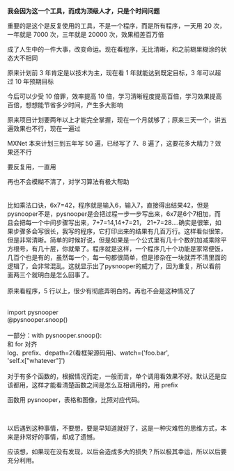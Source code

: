 
**我会因为这一个工具，而成为顶级人才，只是个时间问题**  

重要的是这个是反复使用的工具，不是一个程序，而是所有程序，一天用 20 次，一年就是 7000 次，三年就是 20000 次，效果相差百万倍  

成了人生中的一件大事，改变命运。现在看程序，无比清晰，和之前糊里糊涂的状态大不相同  

原来计划前 3 年肯定是以技术为主，现在看 1 年就能达到既定目标，3 年可以超过 10 年预期目标  

今后可以少受 10 倍罪，效率提高 10 倍，学习清晰程度提高百倍，学习效果提高百倍，想想能节省多少时间，产生多大影响  

原来项目计划要两年以上才能完全掌握，现在一个月就够了；原来三天一个，讲五遍效果也不行，现在一遍过  

MXNet 本来计划三到五年写 50 遍，已经写了 7、8 遍了，这要花多大精力？效果还不行  

要反复用，一直用  

再也不会模糊不清了，对学习算法有极大帮助  
<br>
<br>
比如乘法口诀，6x7=42，程序就是输入6，输入7，直接得出结果42，但是pysnooper不是，pysnooper是会把过程一步一步写出来，6x7是6个7相加，而且会把每一个中间步骤写出来，7+7=14,14+7=21， 21+7=28....确实是很笨，如果步骤多会写很长，我写的程序，它打印出来的结果有几百万行。这样看似很笨，但是非常清晰。简单的时候好说，但是如果是一个公式里有几十个数的加减乘除平方根号，有几十层，你就晕了。程序就是这样，一个程序几十个功能是家常便饭，几百个也是有的，虽然每一个，每一句都很简单，但是掺杂在一块就弄不清里面的逻辑了，会非常混乱。这就显示出了pysnooper的威力了，因为重复，所以看前面两三个就明白是怎么回事了。
<br>
<br>
原来看程序，5 行以上，很少有彻底弄明白的。再也不会是这种情况了
<br>
<br>

import pysnooper  
@pysnooper.snoop()   
<br>
一部分：with pysnooper.snoop():  
和 for 对齐  
log、prefix、depath=2(看框架源码用)、watch=('foo.bar', 'self.x["whatever"]')  
<br>
对于有多个函数的，根据情况而定，一般而言，单个调用看效果不好。默认还是应该都用，这样才能看清楚函数之间是怎么互相调用的，用 prefix  

函数用 pysnooper，表格和图像，比照对应代码。  

<br>

以后遇到这种事情，不要想，要是早知道就好了，这是一种灾难性的思维方式，本来是非常好的事情，却成了遗憾。  

应该想，如果现在没有发现，以后会造成多大的损失？所以极其幸运，所以以后要充分利用。  


